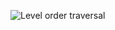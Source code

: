 ![Level order traversal](https://user-images.githubusercontent.com/83157814/226823097-a466ea31-1d77-433a-932b-e41af7abc096.png)
